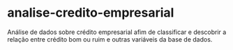 # analise-credito-empresarial

Análise de dados sobre crédito empresarial afim de classificar e descobrir a relação entre crédito bom ou ruim e outras variáveis da base de dados.
